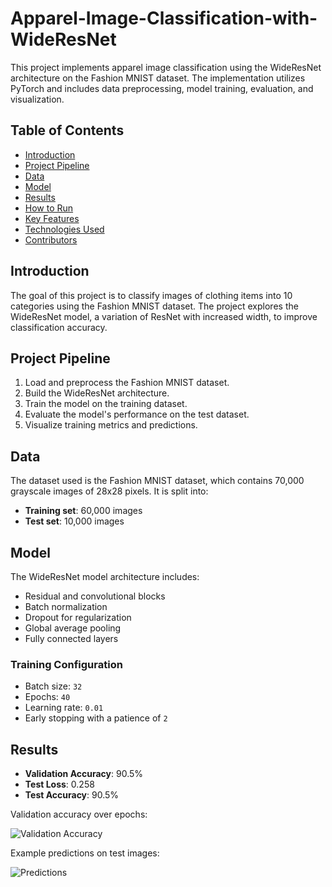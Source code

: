 # Apparel-Image-Classification-with-WideResNet
This project implements apparel image classification using the WideResNet architecture on the Fashion MNIST dataset. The implementation utilizes PyTorch and includes data preprocessing, model training, evaluation, and visualization.

## Table of Contents
- [Introduction](#introduction)
- [Project Pipeline](#project-pipeline)
- [Data](#data)
- [Model](#model)
- [Results](#results)
- [How to Run](#how-to-run)
- [Key Features](#key-features)
- [Technologies Used](#technologies-used)
- [Contributors](#contributors)

## Introduction
The goal of this project is to classify images of clothing items into 10 categories using the Fashion MNIST dataset. The project explores the WideResNet model, a variation of ResNet with increased width, to improve classification accuracy.

## Project Pipeline
1. Load and preprocess the Fashion MNIST dataset.
2. Build the WideResNet architecture.
3. Train the model on the training dataset.
4. Evaluate the model's performance on the test dataset.
5. Visualize training metrics and predictions.

## Data
The dataset used is the Fashion MNIST dataset, which contains 70,000 grayscale images of 28x28 pixels. It is split into:
- **Training set**: 60,000 images
- **Test set**: 10,000 images

## Model
The WideResNet model architecture includes:
- Residual and convolutional blocks
- Batch normalization
- Dropout for regularization
- Global average pooling
- Fully connected layers

### Training Configuration
- Batch size: `32`
- Epochs: `40`
- Learning rate: `0.01`
- Early stopping with a patience of `2`

## Results
- **Validation Accuracy**: 90.5%
- **Test Loss**: 0.258
- **Test Accuracy**: 90.5%

Validation accuracy over epochs:

![Validation Accuracy](./images/validation_accuracy.png)

Example predictions on test images:

![Predictions](./images/predictions.png)
